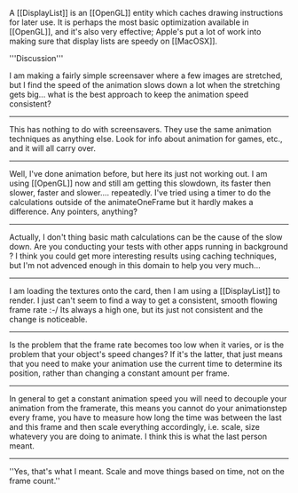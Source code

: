 

A [[DisplayList]] is an [[OpenGL]] entity which caches drawing instructions for later use. It is perhaps the most basic optimization available in [[OpenGL]], and it's also very effective; Apple's put a lot of work into making sure that display lists are speedy on [[MacOSX]].

'''Discussion'''

I am making a fairly simple screensaver where a few images are stretched, but I find the speed of the animation slows down a lot when the stretching gets big... what is the best approach to keep the animation speed consistent?

----

This has nothing to do with screensavers. They use the same animation techniques as anything else. Look for info about animation for games, etc., and it will all carry over.

----

Well, I've done animation before, but here its just not working out. I am using [[OpenGL]] now and still am getting this slowdown, its faster then slower, faster and slower.... repeatedly. I've tried using a timer to do the calculations outside of the animateOneFrame but it hardly makes a difference. Any pointers, anything?

----

Actually, I don't thing basic math calculations can be the cause of the slow down. Are you conducting your tests with other apps running in background ? I think you could get more interesting results using caching techniques, but I'm not advenced enough in this domain to help you very much...

----

I am loading the textures onto the card, then I am using a [[DisplayList]] to render. I just can't seem to find a way to get a consistent, smooth flowing frame rate :-/ Its always a high one, but its just not consistent and the change is noticeable. 

----

Is the problem that the frame rate becomes too low when it varies, or is the problem that your object's speed changes? If it's the latter, that just means that you need to make your animation use the current time to determine its position, rather than changing a constant amount per frame.

----

In general to get a constant animation speed you will need to decouple your animation from the framerate, this means you cannot do your animationstep every frame, you have to measure how long the time was between the last and this frame and then scale everything accordingly, i.e. scale, size whatevery you are doing to animate. I think this is what the last person meant.

----

''Yes, that's what I meant. Scale and move things based on time, not on the frame count.''